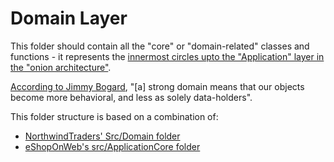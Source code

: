 # Domain Layer

This folder should contain all the "core" or "domain-related" classes and 
functions - it represents the [innermost circles upto the "Application" layer 
in the "onion architecture"](https://youtu.be/Zygw4UAxCdg?t=55).

[According to Jimmy Bogard](https://lostechies.com/jimmybogard/2010/02/04/strengthening-your-domain-a-primer/),
"\[a\] strong domain means that our objects become more behavioral, and less as 
solely data-holders".

This folder structure is based on a combination of:
* [NorthwindTraders' Src/Domain folder](https://github.com/JasonGT/NorthwindTraders/tree/master/Src/Domain)
* [eShopOnWeb's src/ApplicationCore folder](https://github.com/dotnet-architecture/eShopOnWeb/tree/master/src/ApplicationCore)